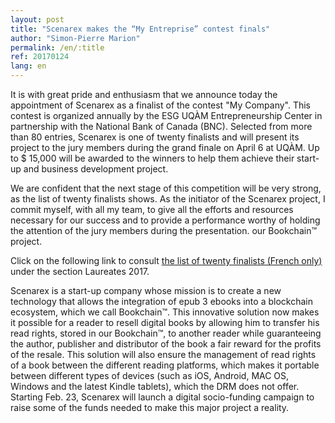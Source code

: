 ```yaml
---
layout: post
title: "Scenarex makes the “My Entreprise” contest finals"
author: "Simon-Pierre Marion"
permalink: /en/:title
ref: 20170124
lang: en
---
```


It is with great pride and enthusiasm that we announce today the appointment of Scenarex as a finalist of the contest "My Company". This contest is organized annually by the ESG UQÀM Entrepreneurship Center in partnership with the National Bank of Canada (BNC). Selected from more than 80 entries, Scenarex is one of twenty finalists and will present its project to the jury members during the grand finale on April 6 at UQÀM. Up to $ 15,000 will be awarded to the winners to help them achieve their start-up and business development project.

We are confident that the next stage of this competition will be very strong, as the list of twenty finalists shows. As the initiator of the Scenarex project, I commit myself, with all my team, to give all the efforts and resources necessary for our success and to provide a performance worthy of holding the attention of the jury members during the presentation. our Bookchain™ project.

Click on the following link to consult [the list of twenty finalists (French only)](https://centreentrepreneuriat.esg.uqam.ca/concours-mon-entreprise/) under the section Laureates 2017.

Scenarex is a start-up company whose mission is to create a new technology that allows the integration of epub 3 ebooks into a blockchain ecosystem, which we call Bookchain™. This innovative solution now makes it possible for a reader to resell digital books by allowing him to transfer his read rights, stored in our Bookchain™, to another reader while guaranteeing the author, publisher and distributor of the book a fair reward for the profits of the resale. This solution will also ensure the management of read rights of a book between the different reading platforms, which makes it portable between different types of devices (such as iOS, Android, MAC OS, Windows and the latest Kindle tablets), which the DRM does not offer. Starting Feb. 23, Scenarex will launch a digital socio-funding campaign to raise some of the funds needed to make this major project a reality.
